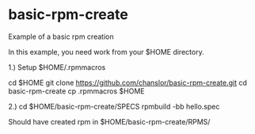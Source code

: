 # basic-rpm-create
Example of a basic rpm creation 

In this example, you need work from your $HOME directory.


1.) Setup $HOME/.rpmmacros

 cd $HOME
 git clone https://github.com/chanslor/basic-rpm-create.git
 cd basic-rpm-create
 cp .rpmmacros  $HOME

2.)
 cd $HOME/basic-rpm-create/SPECS
 rpmbuild -bb hello.spec

 Should have created rpm in  $HOME/basic-rpm-create/RPMS/
